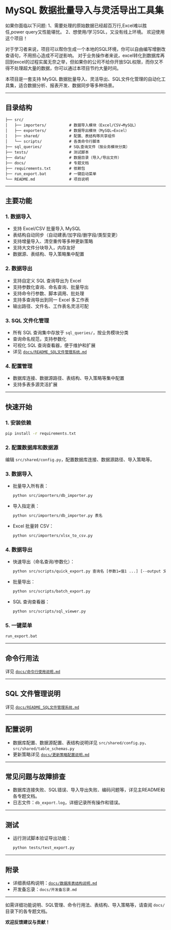 # MySQL 数据批量导入与灵活导出工具集

如果你面临以下问题:
1、需要处理的原始数据已经超百万行,Excel难以胜任,power query又性能堪忧。
2、想使用/学习SQL，又没有线上环境。
欢迎使用这个项目！

对于学习者来说，项目可以帮你生成一个本地的SQL环境，你可以自由编写增删改查语句，不用担心造成不可逆影响。
对于业务操作者来说，excel转化到数据库再回到excel的过程实属无奈之举，但如果你的公司不给你开放SQL权限，而你又不得不处理超大量的数据，你可以通过本项目节约大量时间。

本项目是一套支持 MySQL 数据批量导入、灵活导出、SQL文件化管理的自动化工具集，适合数据分析、报表开发、数据同步等多种场景。

---

## 目录结构

```
├── src/
│   ├── importers/          # 数据导入模块（Excel/CSV→MySQL）
│   ├── exporters/          # 数据导出模块（MySQL→Excel）
│   ├── shared/             # 配置、表结构等共享组件
│   └── scripts/            # 各类命令行脚本
├── sql_queries/            # SQL查询文件（按业务模块分类）
├── tests/                  # 测试脚本
├── data/                   # 数据目录（导入/导出文件）
├── docs/                   # 专题文档
├── requirements.txt        # 依赖包
├── run_export.bat          # 一键启动菜单
└── README.md               # 项目说明
```

---

## 主要功能

### 1. 数据导入
- 支持 Excel/CSV 批量导入 MySQL
- 表结构自动同步（自动建表/加字段/删字段/类型变更）
- 支持增量导入、清空重传等多种更新策略
- 支持大文件分块导入，内存友好
- 数据源、表结构、导入策略集中配置

### 2. 数据导出
- 支持自定义 SQL 查询导出为 Excel
- 支持参数化查询、命名查询、批量导出
- 支持命令行参数、脚本调用、批处理
- 支持多查询导出到同一 Excel 多工作表
- 输出路径、文件名、工作表名灵活可配

### 3. SQL 文件化管理
- 所有 SQL 查询集中存放于 `sql_queries/`，按业务模块分类
- 查询命名规范，支持参数化
- 可视化 SQL 查询查看器，便于维护和扩展
- 详见 [`docs/README_SQL文件管理系统.md`](docs/README_SQL文件管理系统.md)

### 4. 配置管理
- 数据库连接、数据源路径、表结构、导入策略等集中配置
- 支持多表多源灵活扩展

---

## 快速开始

### 1. 安装依赖
```bash
pip install -r requirements.txt
```

### 2. 配置数据库和数据源
编辑 `src/shared/config.py`，配置数据库连接、数据源路径、导入策略等。

### 3. 数据导入
- 批量导入所有表：
  ```bash
  python src/importers/db_importer.py
  ```
- 导入指定表：
  ```bash
  python src/importers/db_importer.py 表名
  ```
- Excel 批量转 CSV：
  ```bash
  python src/importers/xlsx_to_csv.py
  ```

### 4. 数据导出
- 快速导出（命名查询/参数化）：
  ```bash
  python src/scripts/quick_export.py 查询名 [参数1=值1 ...] [--output 文件名] [--sheet 工作表名]
  ```
- 批量导出：
  ```bash
  python src/scripts/batch_export.py
  ```
- SQL 查询查看器：
  ```bash
  python src/scripts/sql_viewer.py
  ```

### 5. 一键菜单
```bash
run_export.bat
```

---

## 命令行用法
详见 [`docs/命令行使用说明.md`](docs/命令行使用说明.md)

---

## SQL 文件管理说明
详见 [`docs/README_SQL文件管理系统.md`](docs/README_SQL文件管理系统.md)

---

## 配置说明
- 数据库配置、数据源配置、表结构说明详见 `src/shared/config.py`、`src/shared/table_schemas.py`
- 更新策略详见 [`docs/更新策略配置说明.md`](docs/更新策略配置说明.md)

---

## 常见问题与故障排查
- 数据库连接失败、SQL错误、导入导出失败、编码问题等，详见主README和各专题文档。
- 日志文件：`db_export.log`，详细记录所有操作和错误。

---

## 测试
- 运行测试脚本验证导出功能：
  ```bash
  python tests/test_export.py
  ```

---

## 附录
- 详细表结构说明：[`docs/数据库表结构说明.md`](docs/数据库表结构说明.md)
- 开发备忘录：`docs/开发备忘录.md`

---

如需详细功能说明、SQL管理、命令行用法、表结构、导入策略等，请查阅 `docs/` 目录下的各专题文档。

**欢迎反馈建议与贡献！** 
